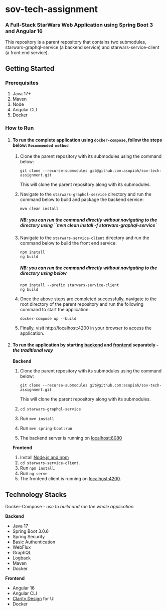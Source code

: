 # sov-tech-assignment
### A Full-Stack StarWars Web Application using Spring Boot 3 and Angular 16
This repository is a parent repository that contains two submodules, starwars-graphql-service (a backend service) and starwars-service-client (a front end service).

## Getting Started
### Prerequisites
1. Java 17+
2. Maven
3. Node
4. Angular CLI
5. Docker

### How to  Run



1. #### To run the complete application using ```docker-compose```, follow the steps below: `Recommended method`

   1. Clone the parent repository with its submodules using the command below:
      ````
      git clone --recurse-submodules git@github.com:asopiah/sov-tech-assignment.git
      ````
      This will clone the parent repository along with its submodules.
   
   2. Navigate to the `starwars-graphql-service` directory and run the command below to build and package the backend service:

      ```mvn clean install```
   
      ##### NB: you can run the command directly without navigating to the directory using ``mvn clean install -f starwars-graphql-service`
   3. Navigate to the `starwars-service-client` directory and run the command below to build the front end service:
      ```agsl
      npm install
      ng build
      ```
      ##### NB: you can run the command directly without navigating to the directory using below

      ```agsl
      npm install --prefix starwars-service-client
      ng build
      ```
   4. Once the above steps are completed successfully, navigate to the root directory of the parent repository and run the following command to start the application:

      ```docker-compose up --build```
   5. Finally, visit http://localhost:4200 in your browser to access the application.

2. #### To run the application by starting **[backend]()** and **[frontend]()** separately - _the traditional way_
   **Backend**
   1. Clone the parent repository with its submodules using the command below:
      ````
      git clone --recurse-submodules git@github.com:asopiah/sov-tech-assignment.git
      ````
        This will clone the parent repository along with its submodules.
   
   2. `cd starwars-graphql-service`
   3. Run `mvn install`
   4. Run `mvn spring-boot:run`
   5. The backend server is running on [localhost:8080]()
   
   **Frontend**

   1. Install [Node.js and npm](https://www.npmjs.com/get-npm)
   2. `cd starwars-service-client`.
   3. Run `npm install`.
   4. Run `ng serve`
   5. The frontend client is running on [localhost:4200]().

## Technology Stacks
Docker-Compose - _use to build and run the whole application_

**Backend**
- Java 17
- Spring Boot 3.0.6
- Spring Security
- Basic Authentication
- WebFlux 
- GraphQL
- Logback
- Maven
- Docker

**Frontend**
- Angular 16
- Angular CLI
- [Clarity Design](https://clarity.design/) for UI
- Docker